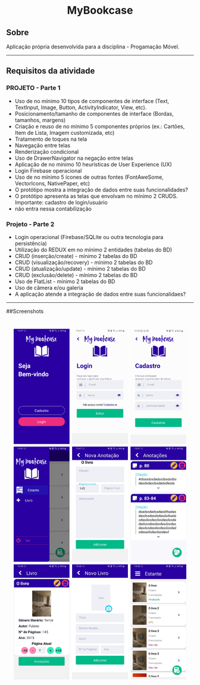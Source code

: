 <h1 align="center">MyBookcase</h1>

## Sobre
Aplicação própria desenvolvida para a disciplina - Progamação Móvel. 

---

## Requisitos da atividade

### PROJETO -  Parte 1

- Uso de no mínimo 10 tipos de componentes de interface (Text, TextInput, Image, Button, ActivityIndicator, View, etc).
- Posicionamento/tamanho de componentes de interface (Bordas, tamanhos, margens)
- Criação e reuso de no mínimo 5 componentes próprios (ex.: Cartões, Item de Lista, Imagem customizada, etc)
- Tratamento de toques na tela 
- Navegação entre telas
- Renderização condicional
- Uso de DrawerNavigator na negação entre telas
- Aplicação de no mínimo 10 heurísticas de User Experience (UX)
- Login Firebase operacional
- Uso de no mínimo 5 ícones de outras fontes (FontAweSome, VectorIcons, NativePaper, etc)
- O protótipo mostra a integração de dados entre suas funcionalidades? 
- O protótipo apresenta as telas que envolvam no mínimo 2 CRUDS. Importante: cadastro de login/usuário 
- não entra nessa contabilização

### Projeto - Parte 2

- Login operacional (Firebase/SQLite ou outra tecnologia para persistência)
- Utilização do REDUX em no mínimo 2 entidades (tabelas do BD) 
- CRUD (inserção/create) - mínimo 2 tabelas do BD 
- CRUD (visualização/recovery) - mínimo 2 tabelas do BD 
- CRUD (atualização/update) - mínimo 2 tabelas do BD 
- CRUD (exclusão/delete) - mínimo 2 tabelas do BD
- Uso de FlatList - mínimo 2 tabelas do BD 
- Uso de câmera e/ou galeria 
- A aplicação atende a integração de dados entre suas funcionalidaes?

---

##Screenshots

<h1 align="center">
   <img src="Screenshots/1.jpeg"  width="150">
   <img src="Screenshots/2.jpeg"  width="150">
   <img src="Screenshots/3.jpeg"  width="150">
   <img src="Screenshots/4.jpeg"  width="150">
   <img src="Screenshots/5.jpeg"  width="150">
   <img src="Screenshots/6.jpeg" width="150" >
   <img src="Screenshots/7.jpeg" width="150" >
   <img src="Screenshots/8.jpeg" width="150">
   <img src="Screenshots/9.jpeg" width="150">
</h1>
